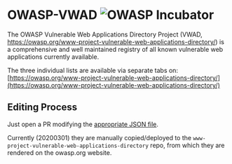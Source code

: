 # OWASP-VWAD ![OWASP Incubator](https://img.shields.io/badge/owasp-incubator-blue.svg)

The OWASP Vulnerable Web Applications Directory Project (VWAD, https://owasp.org/www-project-vulnerable-web-applications-directory/) is a comprehensive and well maintained registry of all known vulnerable web applications currently available.

The three individual lists are available via separate tabs on: [https://owasp.org/www-project-vulnerable-web-applications-directory/](https://owasp.org/www-project-vulnerable-web-applications-directory/) 

## Editing Process

Just open a PR modifying the [appropriate JSON file](https://github.com/OWASP/OWASP-VWAD/tree/master/src/data).

Currently (20200301) they are manually copied/deployed to the `www-project-vulnerable-web-applications-directory` repo, from which they are rendered on the owasp.org website. 
